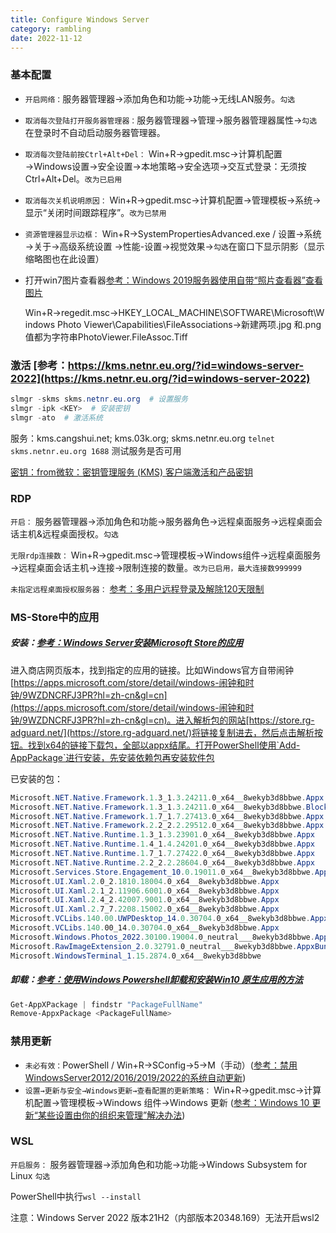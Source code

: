 ```yaml
---
title: Configure Windows Server
category: rambling
date: 2022-11-12
---
```




### 基本配置

- `开启网络：`服务器管理器→添加角色和功能→功能→无线LAN服务。`勾选`

- `取消每次登陆打开服务器管理器：`服务器管理器→管理→服务器管理器属性→`勾选`在登录时不自动启动服务器管理器。

- `取消每次登陆前按Ctrl+Alt+Del：` Win+R→gpedit.msc→计算机配置→Windows设置→安全设置→本地策略→安全选项→交互式登录：无须按Ctrl+Alt+Del。`改为已启用`

- `取消每次关机说明原因：` Win+R→gpedit.msc→计算机配置→管理模板→系统→显示“关闭时间跟踪程序”。`改为已禁用`

- `资源管理器显示边框：` Win+R→SystemPropertiesAdvanced.exe / 设置→系统→关于→高级系统设置  →性能-设置→视觉效果→`勾选`在窗口下显示阴影（显示缩略图也在此设置）

- 打开win7图片查看器[参考：Windows 2019服务器使用自带“照片查看器”查看图片](https://www.cnitdog.com/windows-2019-photo-viewer.html)

  Win+R→regedit.msc→HKEY_LOCAL_MACHINE\SOFTWARE\Microsoft\Windows Photo Viewer\Capabilities\FileAssociations→新建两项.jpg 和.png值都为字符串PhotoViewer.FileAssoc.Tiff



### 激活 [参考：https://kms.netnr.eu.org/?id=windows-server-2022](https://kms.netnr.eu.org/?id=windows-server-2022)

```powershell
slmgr -skms skms.netnr.eu.org  # 设置服务
slmgr -ipk <KEY>  # 安装密钥
slmgr -ato  # 激活系统
```

服务：kms.cangshui.net; kms.03k.org; skms.netnr.eu.org
`telnet skms.netnr.eu.org 1688` 测试服务是否可用

[密钥：from微软：密钥管理服务 (KMS) 客户端激活和产品密钥](https://learn.microsoft.com/zh-cn/windows-server/get-started/kms-client-activation-keys)



### RDP

`开启：` 服务器管理器→添加角色和功能→服务器角色→远程桌面服务→远程桌面会话主机&远程桌面授权。`勾选`

`无限rdp连接数：` Win+R→gpedit.msc→管理模板→Windows组件→远程桌面服务→远程桌面会话主机→连接→限制连接的数量。`改为已启用，最大连接数999999`

`未指定远程桌面授权服务器：` [参考：多用户远程登录及解除120天限制](https://blog.csdn.net/flyingshuai/article/details/77869279)



### MS-Store中的应用

##### 安装：[参考：Windows Server安装Microsoft Store的应用](https://www.cnblogs.com/cqpanda/p/16650721.html)

进入商店网页版本，找到指定的应用的链接。比如Windows官方自带闹钟[https://apps.microsoft.com/store/detail/windows-闹钟和时钟/9WZDNCRFJ3PR?hl=zh-cn&gl=cn](https://apps.microsoft.com/store/detail/windows-闹钟和时钟/9WZDNCRFJ3PR?hl=zh-cn&gl=cn)。进入解析包的网站[https://store.rg-adguard.net/](https://store.rg-adguard.net/)将链接复制进去，然后点击解析按钮。找到x64的链接下载包，全部以appx结尾。打开PowerShell使用`Add-AppPackage`进行安装，先安装依赖包再安装软件包

已安装的包：

```PowerShell
Microsoft.NET.Native.Framework.1.3_1.3.24211.0_x64__8wekyb3d8bbwe.Appx
Microsoft.NET.Native.Framework.1.3_1.3.24211.0_x64__8wekyb3d8bbwe.BlockMap
Microsoft.NET.Native.Framework.1.7_1.7.27413.0_x64__8wekyb3d8bbwe.Appx
Microsoft.NET.Native.Framework.2.2_2.2.29512.0_x64__8wekyb3d8bbwe.Appx
Microsoft.NET.Native.Runtime.1.3_1.3.23901.0_x64__8wekyb3d8bbwe.Appx
Microsoft.NET.Native.Runtime.1.4_1.4.24201.0_x64__8wekyb3d8bbwe.Appx
Microsoft.NET.Native.Runtime.1.7_1.7.27422.0_x64__8wekyb3d8bbwe.Appx
Microsoft.NET.Native.Runtime.2.2_2.2.28604.0_x64__8wekyb3d8bbwe.Appx
Microsoft.Services.Store.Engagement_10.0.19011.0_x64__8wekyb3d8bbwe.Appx
Microsoft.UI.Xaml.2.0_2.1810.18004.0_x64__8wekyb3d8bbwe.Appx
Microsoft.UI.Xaml.2.1_2.11906.6001.0_x64__8wekyb3d8bbwe.Appx
Microsoft.UI.Xaml.2.4_2.42007.9001.0_x64__8wekyb3d8bbwe.Appx
Microsoft.UI.Xaml.2.7_7.2208.15002.0_x64__8wekyb3d8bbwe.Appx
Microsoft.VCLibs.140.00.UWPDesktop_14.0.30704.0_x64__8wekyb3d8bbwe.Appx
Microsoft.VCLibs.140.00_14.0.30704.0_x64__8wekyb3d8bbwe.Appx
Microsoft.Windows.Photos_2022.30100.19004.0_neutral___8wekyb3d8bbwe.AppxBundle
Microsoft.RawImageExtension_2.0.32791.0_neutral___8wekyb3d8bbwe.AppxBundle
Microsoft.WindowsTerminal_1.15.2874.0_x64__8wekyb3d8bbwe
```

##### 卸载：[参考：使用Windows Powershell卸载和安装Win10 原生应用的方法](https://www.cnblogs.com/zohoo/p/7260001.html)

```powershell
Get-AppXPackage | findstr "PackageFullName"
Remove-AppxPackage <PackageFullName>
```



### 禁用更新

- `未必有效：`PowerShell / Win+R→SConfig→5→M（手动）([参考：禁用WindowsServer2012/2016/2019/2022的系统自动更新](https://zhaokaifeng.com/?p=9103))
- `设置→更新与安全→Windows更新→查看配置的更新策略：` Win+R→gpedit.msc→计算机配置→管理模板→Windows 组件→Windows 更新  ([参考：Windows 10 更新“某些设置由你的组织来管理”解决办法](https://zhuanlan.zhihu.com/p/149403612))



### WSL

`开启服务：` 服务器管理器→添加角色和功能→功能→Windows Subsystem for Linux `勾选`

PowerShell中执行`wsl --install`

注意：Windows Server 2022 版本21H2（内部版本20348.169）无法开启wsl2
